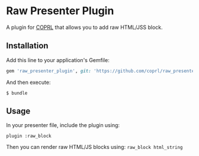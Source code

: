 # Raw Presenter Plugin

A plugin for [COPRL](http://github.com/coprl/coprl) that allows you to add raw HTML/JSS block.


## Installation

Add this line to your application's Gemfile:

```ruby
gem 'raw_presenter_plugin', git: 'https://github.com/coprl/raw_presenter_plugin', require: false
```

And then execute:

    $ bundle

## Usage

In your presenter file, include the plugin using:

`
plugin :raw_block
`
    
Then you can render raw HTML/JS blocks using:
`
raw_block html_string
`
